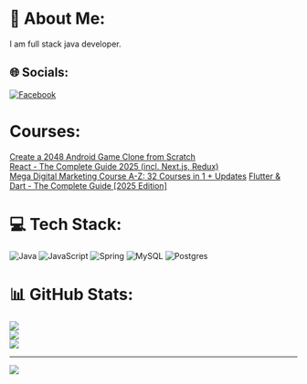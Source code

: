 # 💫 About Me:
I am full stack java developer.


## 🌐 Socials:
[![Facebook](https://img.shields.io/badge/Facebook-%231877F2.svg?logo=Facebook&logoColor=white)](https://facebook.com/https://www.facebook.com/profile.php?id=61556699197067) 
# Courses:
[Create a 2048 Android Game Clone from Scratch](https://www.udemy.com/certificate/UC-3bafe634-eef8-405d-93c1-ba247ab488b4/)<br/>
[React - The Complete Guide 2025 (incl. Next.js, Redux)](https://www.udemy.com/certificate/UC-44138138-eba4-439f-b3a8-d85d17273706/)<br/>
[Mega Digital Marketing Course A-Z: 32 Courses in 1 + Updates](https://www.udemy.com/certificate/UC-68fa75e7-465e-4290-be32-f9cf237345c5/)
[Flutter & Dart - The Complete Guide [2025 Edition]](https://www.udemy.com/certificate/UC-c74013e6-c294-4eb3-992c-5a80940c27d9/)
# 💻 Tech Stack:
![Java](https://img.shields.io/badge/java-%23ED8B00.svg?style=for-the-badge&logo=openjdk&logoColor=white) ![JavaScript](https://img.shields.io/badge/javascript-%23323330.svg?style=for-the-badge&logo=javascript&logoColor=%23F7DF1E) ![Spring](https://img.shields.io/badge/spring-%236DB33F.svg?style=for-the-badge&logo=spring&logoColor=white) ![MySQL](https://img.shields.io/badge/mysql-4479A1.svg?style=for-the-badge&logo=mysql&logoColor=white) ![Postgres](https://img.shields.io/badge/postgres-%23316192.svg?style=for-the-badge&logo=postgresql&logoColor=white)
# 📊 GitHub Stats:
![](https://github-readme-stats.vercel.app/api?username=andrewhoncharenko&theme=default&hide_border=false&include_all_commits=false&count_private=false)<br/>
![](https://github-readme-streak-stats.herokuapp.com/?user=andrewhoncharenko&theme=default&hide_border=false)<br/>
![](https://github-readme-stats.vercel.app/api/top-langs/?username=andrewhoncharenko&theme=default&hide_border=false&include_all_commits=false&count_private=false&layout=compact)

---
[![](https://visitcount.itsvg.in/api?id=andrewhoncharenko&icon=0&color=0)](https://visitcount.itsvg.in)
